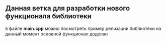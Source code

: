 ## Данная ветка для разработки нового функционала библиотеки
в файле **main.cpp** можно посмотреть пример релизации библиотеки
на данный момент основной функционал доделан